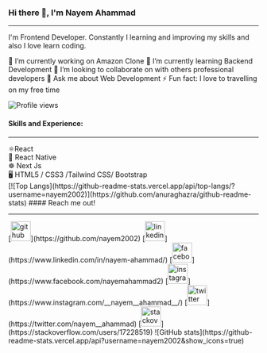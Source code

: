 ### Hi there 👋, I'm Nayem Ahammad
<hr/>
I'm Frontend Developer. Constantly I learning and improving my skills and also I love learn coding.

🔭 I’m currently working on Amazon Clone 
🌱 I’m currently learning Backend Development 
👯 I’m looking to collaborate on with others professional developers 
💬 Ask me about Web Development 
⚡ Fun fact: I love to travelling on my free time 

![Profile views](https://gpvc.arturio.dev/nayem2002)  
#### Skills and Experience:
<hr/>
⚛React<br/>
📱  React Native<br/>
☸ Next Js<br/>
🖥  HTML5 / CSS3 /Tailwind CSS/ Bootstrap<br/>
[![Top Langs](https://github-readme-stats.vercel.app/api/top-langs/?username=nayem2002)](https://github.com/anuraghazra/github-readme-stats)
#### Reach me out!
<hr/>
[<img src='https://cdn.jsdelivr.net/npm/simple-icons@3.0.1/icons/github.svg' alt='github' height='40'>](https://github.com/nayem2002)  [<img src='https://cdn.jsdelivr.net/npm/simple-icons@3.0.1/icons/linkedin.svg' alt='linkedin' height='40'>](https://www.linkedin.com/in/nayem-ahammad/)  [<img src='https://cdn.jsdelivr.net/npm/simple-icons@3.0.1/icons/facebook.svg' alt='facebook' height='40'>](https://www.facebook.com/nayemahammad2)  [<img src='https://cdn.jsdelivr.net/npm/simple-icons@3.0.1/icons/instagram.svg' alt='instagram' height='40'>](https://www.instagram.com/__nayem__ahammad__/)  [<img src='https://cdn.jsdelivr.net/npm/simple-icons@3.0.1/icons/twitter.svg' alt='twitter' height='40'>](https://twitter.com/nayem__ahammad)  [<img src='https://cdn.jsdelivr.net/npm/simple-icons@3.0.1/icons/stackoverflow.svg' alt='stackoverflow' height='40'>](https://stackoverflow.com/users/17228519)  
![GitHub stats](https://github-readme-stats.vercel.app/api?username=nayem2002&show_icons=true)  

